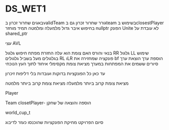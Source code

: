 # DS_WET1
באגים
שחרור זכרון בvalidTeam גורר שחרור זכרון גם בteam
בשימוש בclosestPlayer בחיפוש איבר גדול מלמעלה ומלמטה תמיד מוחזר nullptr
הפונק Unite לא עובדת על shared_ptr


עצי AVL

בנאי והורס
האם צומת הוא עלה
החזרת מפתח
חיפוש
גלגול RR
גלגול LL
שימוש בגלגולים מעל בשביל גלגולים RL וLR
פונקציה שמחזירה את bf
הוספת ערך
הוצאת ערך
סיורים ששמים את המפתחות במערך
מציאת צומת מקסימלי
איחוד לתוך העץ הנוכחי

עד כאן כל הפונקציות בדוקות ועובדות בלי דליפות זיכרון

מציאת צומת קרוב ביותר מלמעלה
מציאת צומת קרוב ביותר מלמטה



Player

Team
closetPlayer- הוספה והוצאה של שחקן




world_cup_t



סיום הפרויקט
מחיקת הפונקציות שהוכנסו כעזר לדיבוג
